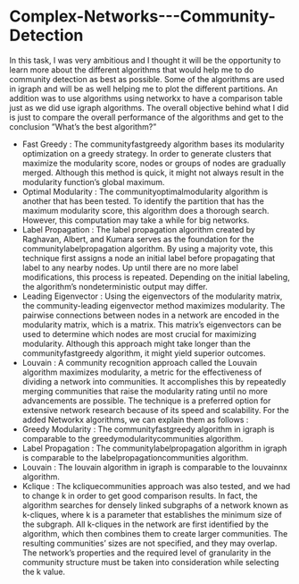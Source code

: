 # Complex-Networks---Community-Detection

In this task, I was very ambitious and I thought it will be the opportunity to learn more about the
different algorithms that would help me to do community detection as best as possible. Some of the
algorithms are used in igraph and will be as well helping me to plot the different partitions. An
addition was to use algorithms using networkx to have a comparison table just as we did use igraph
algorithms. The overall objective behind what I did is just to compare the overall performance of the
algorithms and get to the conclusion ”What’s the best algorithm?”
- Fast Greedy : The communityfastgreedy algorithm bases its modularity optimization on a greedy
strategy. In order to generate clusters that maximize the modularity score, nodes or groups of nodes
are gradually merged. Although this method is quick, it might not always result in the modularity
function’s global maximum.
- Optimal Modularity : The communityoptimalmodularity algorithm is another that has been
tested. To identify the partition that has the maximum modularity score, this algorithm does a
thorough search. However, this computation may take a while for big networks.
- Label Propagation : The label propagation algorithm created by Raghavan, Albert, and Kumara
serves as the foundation for the communitylabelpropagation algorithm. By using a majority vote, this
technique first assigns a node an initial label before propagating that label to any nearby nodes. Up
until there are no more label modifications, this process is repeated. Depending on the initial labeling,
the algorithm’s nondeterministic output may differ.
- Leading Eigenvector : Using the eigenvectors of the modularity matrix, the community-leading
eigenvector method maximizes modularity. The pairwise connections between nodes in a network
are encoded in the modularity matrix, which is a matrix. This matrix’s eigenvectors can be used to
determine which nodes are most crucial for maximizing modularity. Although this approach might
take longer than the communityfastgreedy algorithm, it might yield superior outcomes.
- Louvain : A community recognition approach called the Louvain algorithm maximizes modularity,
a metric for the effectiveness of dividing a network into communities. It accomplishes this by repeatedly
merging communities that raise the modularity rating until no more advancements are possible. The
technique is a preferred option for extensive network research because of its speed and scalability.
For the added Networkx algorithms, we can explain them as follows :
- Greedy Modularity : The communityfastgreedy algorithm in igraph is comparable to the greedymodularitycommunities
algorithm.
- Label Propagation : The communitylabelpropagation algorithm in igraph is comparable to the
labelpropagationcommunities algorithm.
- Louvain : The louvain algorithm in igraph is comparable to the louvainnx algorithm.
- Kclique : The kcliquecommunities approach was also tested, and we had to change k in order to
get good comparison results. In fact, the algorithm searches for densely linked subgraphs of a network
known as k-cliques, where k is a parameter that establishes the minimum size of the subgraph. All
k-cliques in the network are first identified by the algorithm, which then combines them to create
larger communities. The resulting communities’ sizes are not specified, and they may overlap. The
network’s properties and the required level of granularity in the community structure must be taken
into consideration while selecting the k value.
